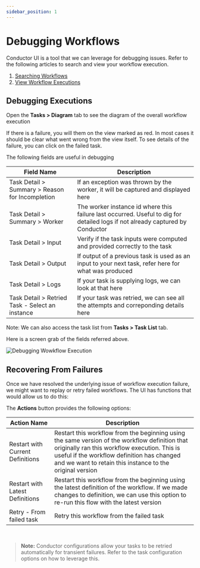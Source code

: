 ```yaml
---
sidebar_position: 1
---
```


# Debugging Workflows

Conductor UI is a tool that we can leverage for debugging issues. Refer to the following articles to search and view
your workflow execution.

1. [Searching Workflows](/how-tos/Workflows/searching-workflows.html)
2. [View Workflow Executions](/how-tos/Workflows/view-workflow-executions.html)


## Debugging Executions

Open the **Tasks > Diagram** tab to see the diagram of the overall workflow execution

If there is a failure, you will them on the view marked as red. In most cases it should be clear what went wrong from
the view itself. To see details of the failure, you can click on the failed task.

The following fields are useful in debugging

| Field Name                                      | Description                                                                                                                   |
|-------------------------------------------------|-------------------------------------------------------------------------------------------------------------------------------|
| Task Detail > Summary > Reason for Incompletion | If an exception was thrown by the worker, it will be captured and displayed here                                              |
| Task Detail > Summary > Worker                  | The worker instance id where this failure last occurred. Useful to dig for detailed logs if not already captured by Conductor |
| Task Detail > Input                             | Verify if the task inputs were computed and provided correctly to the task                                                    |
| Task Detail > Output                            | If output of a previous task is used as an input to your next task, refer here for what was produced                          |
| Task Detail > Logs                              | If your task is supplying logs, we can look at that here                                                                      |
| Task Detail > Retried Task - Select an instance | If your task was retried, we can see all the attempts and correponding details here                                           |

Note: We can also access the task list from **Tasks > Task List** tab.

Here is a screen grab of the fields referred above.

![Debugging Wowkflow Execution](/img/tutorial/workflow_debugging.png)

## Recovering From Failures

Once we have resolved the underlying issue of workflow execution failure, we might want to replay or retry failed
workflows. The UI has functions that would allow us to do this:

The **Actions** button provides the following options:

|Action Name|Description|
|---|---|
| Restart with Current Definitions | Restart this workflow from the beginning using the same version of the workflow definition that originally ran this workflow execution. This is useful if the workflow definition has changed and we want to retain this instance to the original version|
| Restart with Latest Definitions | Restart this workflow from the beginning using the latest definition of the workflow. If we made changes to definition, we can use this option to re-run this flow with the latest version| 
| Retry - From failed task | Retry this workflow from the failed task| 

<br/>

> **Note:** Conductor configurations allow your tasks to be retried automatically for transient failures.
> Refer to the task configuration options on how to leverage this.  
